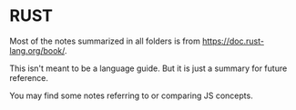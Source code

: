 # RUST 

Most of the notes summarized in all folders is from https://doc.rust-lang.org/book/.

This isn't meant to be a language guide. But it is just a summary for future reference.

You may find some notes referring to or comparing JS concepts.